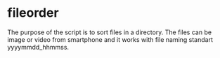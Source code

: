# fileorder
The purpose of the script is to sort files in a directory. The files can be image or video from smartphone and it works with file naming standart yyyymmdd_hhmmss.
